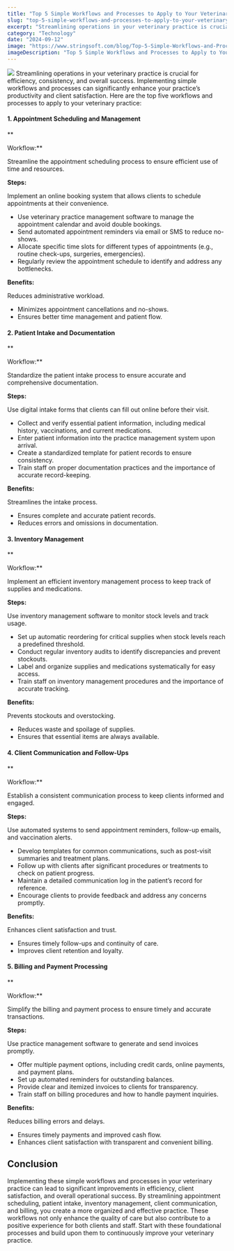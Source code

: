 ```yaml
---
title: "Top 5 Simple Workflows and Processes to Apply to Your Veterinary Practice"
slug: "top-5-simple-workflows-and-processes-to-apply-to-your-veterinary-practice"
excerpt: "Streamlining operations in your veterinary practice is crucial for efficiency, consistency, and overall success. Implementing simple workflows and processes can significantly enhance your practice’…"
category: "Technology"
date: "2024-09-12"
image: "https://www.stringsoft.com/blog/Top-5-Simple-Workflows-and-Processes-to-Apply-to-Your-Veterinary-Practice.jpg"
imageDescription: "Top 5 Simple Workflows and Processes to Apply to Your Veterinary Practice"
---
```

![](https://www.stringsoft.com/blog/Top-5-Simple-Workflows-and-Processes-to-Apply-to-Your-Veterinary-Practice.jpg)
Streamlining operations in your veterinary practice is crucial for efficiency, consistency, and overall success. Implementing simple workflows and processes can significantly enhance your practice’s productivity and client satisfaction. Here are the top five workflows and processes to apply to your veterinary practice:
#### 1. **Appointment Scheduling and Management**
**

Workflow:**

Streamline the appointment scheduling process to ensure efficient use of time and resources.

**Steps:**


Implement an online booking system that allows clients to schedule appointments at their convenience.
- Use veterinary practice management software to manage the appointment calendar and avoid double bookings.
- Send automated appointment reminders via email or SMS to reduce no-shows.
- Allocate specific time slots for different types of appointments (e.g., routine check-ups, surgeries, emergencies).
- Regularly review the appointment schedule to identify and address any bottlenecks.

**Benefits:**


Reduces administrative workload.
- Minimizes appointment cancellations and no-shows.
- Ensures better time management and patient flow.

#### 2. **Patient Intake and Documentation**
**

Workflow:**

Standardize the patient intake process to ensure accurate and comprehensive documentation.

**Steps:**


Use digital intake forms that clients can fill out online before their visit.
- Collect and verify essential patient information, including medical history, vaccinations, and current medications.
- Enter patient information into the practice management system upon arrival.
- Create a standardized template for patient records to ensure consistency.
- Train staff on proper documentation practices and the importance of accurate record-keeping.

**Benefits:**


Streamlines the intake process.
- Ensures complete and accurate patient records.
- Reduces errors and omissions in documentation.

#### 3. **Inventory Management**
**

Workflow:**

Implement an efficient inventory management process to keep track of supplies and medications.

**Steps:**


Use inventory management software to monitor stock levels and track usage.
- Set up automatic reordering for critical supplies when stock levels reach a predefined threshold.
- Conduct regular inventory audits to identify discrepancies and prevent stockouts.
- Label and organize supplies and medications systematically for easy access.
- Train staff on inventory management procedures and the importance of accurate tracking.

**Benefits:**


Prevents stockouts and overstocking.
- Reduces waste and spoilage of supplies.
- Ensures that essential items are always available.

#### 4. **Client Communication and Follow-Ups**
**

Workflow:**

Establish a consistent communication process to keep clients informed and engaged.

**Steps:**


Use automated systems to send appointment reminders, follow-up emails, and vaccination alerts.
- Develop templates for common communications, such as post-visit summaries and treatment plans.
- Follow up with clients after significant procedures or treatments to check on patient progress.
- Maintain a detailed communication log in the patient’s record for reference.
- Encourage clients to provide feedback and address any concerns promptly.

**Benefits:**


Enhances client satisfaction and trust.
- Ensures timely follow-ups and continuity of care.
- Improves client retention and loyalty.

#### 5. **Billing and Payment Processing**
**

Workflow:**

Simplify the billing and payment process to ensure timely and accurate transactions.

**Steps:**


Use practice management software to generate and send invoices promptly.
- Offer multiple payment options, including credit cards, online payments, and payment plans.
- Set up automated reminders for outstanding balances.
- Provide clear and itemized invoices to clients for transparency.
- Train staff on billing procedures and how to handle payment inquiries.

**Benefits:**


Reduces billing errors and delays.
- Ensures timely payments and improved cash flow.
- Enhances client satisfaction with transparent and convenient billing.

## Conclusion
Implementing these simple workflows and processes in your veterinary practice can lead to significant improvements in efficiency, client satisfaction, and overall operational success. By streamlining appointment scheduling, patient intake, inventory management, client communication, and billing, you create a more organized and effective practice. These workflows not only enhance the quality of care but also contribute to a positive experience for both clients and staff. Start with these foundational processes and build upon them to continuously improve your veterinary practice.
